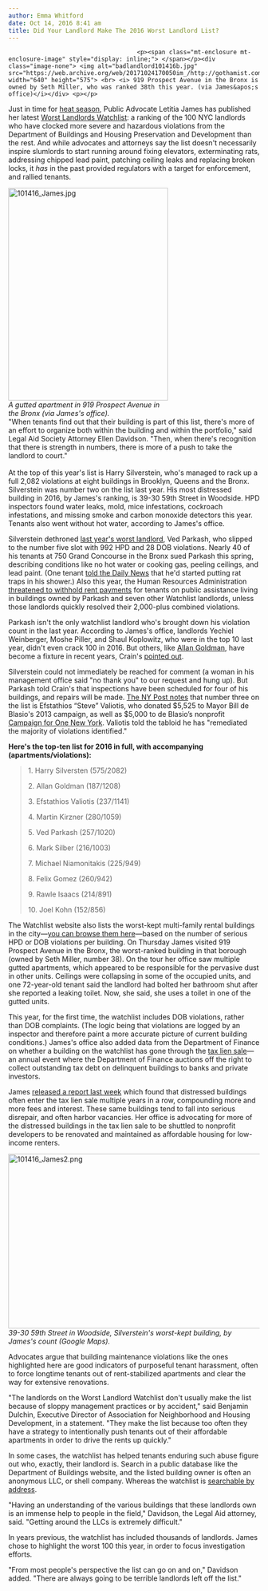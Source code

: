 ```yaml
---
author: Emma Whitford
date: Oct 14, 2016 8:41 am
title: Did Your Landlord Make The 2016 Worst Landlord List? 
---
```


	
										<p><span class="mt-enclosure mt-enclosure-image" style="display: inline;"> </span></p><div class="image-none"> <img alt="badlandlord101416b.jpg" src="https://web.archive.org/web/20171024170050im_/http://gothamist.com/attachments/nyc_arts_john/badlandlord101416b.jpg" width="640" height="575"> <br> <i> 919 Prospect Avenue in the Bronx is owned by Seth Miller, who was ranked 38th this year. (via James&apos;s office)</i></div> <p></p>

<p>Just in time for <a href="https://web.archive.org/web/20171024170050/http://gothamist.com/2011/10/28/heat_season_is_on_dont_let_your_lan.php">heat season</a>, Public Advocate Letitia James has published her latest <a href="https://web.archive.org/web/20171024170050/http://landlordwatchlist.com/index.html">Worst Landlords Watchlist</a>: a ranking of the 100 NYC landlords who have clocked more severe and hazardous violations from the Department of Buildings and Housing Preservation and Development than the rest. And while advocates and attorneys say the list doesn&apos;t necessarily inspire slumlords to start running around fixing elevators, exterminating rats, addressing chipped lead paint, patching ceiling leaks and replacing broken locks, it <em>has</em> in the past provided regulators with a target for enforcement, and rallied tenants.  </p>

<p><span class="mt-enclosure mt-enclosure-image" style="display: inline;"> </span></p><div class="image-right"> <img alt="101416_James.jpg" src="https://web.archive.org/web/20171024170050im_/http://gothamist.com/attachments/nyc_ewhitford/101416_James.jpg" width="320" height="426"> <br> <i style=" width:320px; ;display:block"> A gutted apartment in 919 Prospect Avenue in the Bronx (via James&apos;s office). </i></div> &quot;When tenants find out that their building is part of this list, there&apos;s more of an effort to organize both within the building and within the portfolio,&quot; said Legal Aid Society Attorney Ellen Davidson. &quot;Then, when there&apos;s recognition that there is strength in numbers, there is more of a push to take the landlord to court.&quot; <br>
 <br>
At the top of this year&apos;s list is Harry Silverstein, who&apos;s managed to rack up a full 2,082 violations at eight buildings in Brooklyn, Queens and the Bronx. Silverstein was number two on the list last year. His most distressed building in 2016, by James&apos;s ranking, is 39-30 59th Street in Woodside. HPD inspectors found water leaks, mold, mice infestations, cockroach infestations, and missing smoke and carbon monoxide detectors this year. Tenants also went without hot water, according to James&apos;s office. <p></p>

<p>Silverstein dethroned <a href="https://web.archive.org/web/20171024170050/http://gothamist.com/2015/11/25/worst_landlords_nyc_2015.php">last year&apos;s worst landlord</a>, Ved Parkash, who slipped to the number five slot with 992 HPD and 28 DOB violations. Nearly 40 of his tenants at 750 Grand Concourse in the Bronx sued Parkash this spring, describing conditions like no hot water or cooking gas, peeling ceilings, and lead paint. (One tenant <a href="https://web.archive.org/web/20171024170050/http://www.nydailynews.com/new-york/bronx/nyc-worst-landlord-hit-bronx-residents-suit-article-1.2587568">told the Daily News</a> that he&apos;d started putting rat traps in his shower.) Also this year, the Human Resources Administration <a href="https://web.archive.org/web/20171024170050/http://gothamist.com/2016/05/26/worst_landlords-_city_withholding_r.php">threatened to withhold rent payments</a> for tenants on public assistance living in buildings owned by Parkash and seven other Watchlist landlords, unless those landlords quickly resolved their 2,000-plus combined violations. </p>

<p>Parkash isn&apos;t the only watchlist landlord who&apos;s brought down his violation count in the last year. According to James&apos;s office, landlords Yechiel Weinberger, Moshe Piller, and Shaul Koplowitz, who were in the top 10 last year, didn&apos;t even crack 100 in 2016. But others, like <a href="https://web.archive.org/web/20171024170050/http://therealdeal.com/issues_articles/striking-goldman/">Allan Goldman</a>, have become a fixture in recent years, Crain&apos;s <a href="https://web.archive.org/web/20171024170050/http://www.crainsnewyork.com/article/20161013/REAL_ESTATE/161019934/dont-rent-an-apartment-from-these-landlords-public-advocate-releases">pointed out</a>. </p>

<p>Silverstein could not immediately be reached for comment (a woman in his management office said &quot;no thank you&quot; to our request and hung up). But Parkash told Crain&apos;s that inspections have been scheduled for four of his buildings, and repairs will be made. <a href="https://web.archive.org/web/20171024170050/http://nypost.com/2016/10/14/notorious-slumlord-a-longtime-de-blasio-supporter/">The NY Post notes</a> that number three on the list is Efstathios &#x201C;Steve&#x201D; Valiotis, who donated $5,525 to Mayor Bill de Blasio&apos;s 2013 campaign, as well as $5,000 to de Blasio&#x2019;s nonprofit <a href="https://web.archive.org/web/20171024170050/http://gothamist.com/2016/07/07/de_blasio_legal_corruption.php">Campaign for One New York</a>. Valiotis told the tabloid he has &quot;remediated the majority of violations identified.&quot; </p>

<p><strong>Here&apos;s the top-ten list for 2016 in full, with accompanying (apartments/violations): </strong></p>

<blockquote>1. Harry Silversten (575/2082) 

<p>2. Allan Goldman (187/1208)</p>

<p>3. Efstathios Valiotis (237/1141)</p>

<p>4. Martin Kirzner (280/1059)</p>

<p>5. Ved Parkash (257/1020)</p>

<p>6. Mark Silber (216/1003)</p>

<p>7. Michael Niamonitakis (225/949)</p>

<p>8. Felix Gomez (260/942)</p>

<p>9. Rawle Isaacs (214/891) </p>

<p>10. Joel Kohn (152/856)</p></blockquote><p></p>

<p>The Watchlist website also lists the worst-kept multi-family rental buildings in the city&#x2014;<a href="https://web.archive.org/web/20171024170050/http://landlordwatchlist.com/buildings.html">you can browse them here</a>&#x2014;based on the number of serious HPD or DOB violations per building. On Thursday James visited 919 Prospect Avenue in the Bronx, the worst-ranked building in that borough (owned by Seth Miller, number 38). On the tour her office saw multiple gutted apartments, which appeared to be responsible for the pervasive dust in other units. Ceilings were collapsing in some of the occupied units, and one 72-year-old tenant said the landlord had bolted her bathroom shut after she reported a leaking toilet. Now, she said, she uses a toilet in one of the gutted units. </p>

<p>This year, for the first time, the watchlist includes DOB violations, rather than DOB complaints. (The logic being that violations are logged by an inspector and therefore paint a more accurate picture of current building conditions.) James&apos;s office also added data from the Department of Finance on whether a building on the watchlist has gone through the <a href="https://web.archive.org/web/20171024170050/http://www1.nyc.gov/site/finance/taxes/property-lien-sales.page">tax lien sale</a>&#x2014;an annual event where the Department of Finance auctions off the right to collect outstanding tax debt on delinquent buildings to banks and private investors. </p>

<p>James <a href="https://web.archive.org/web/20171024170050/http://gothamist.com/2016/10/07/nyc_tax_liens.php">released a report last week</a> which found that distressed buildings often enter the tax lien sale multiple years in a row, compounding more and more fees and interest. These same buildings tend to fall into serious disrepair, and often harbor vacancies. Her office is advocating for more of the distressed buildings in the tax lien sale to be shuttled to nonprofit developers to be renovated and maintained as affordable housing for low-income renters. </p>

<p><span class="mt-enclosure mt-enclosure-image" style="display: inline;"> </span></p><div class="image-none"> <img alt="101416_James2.png" src="https://web.archive.org/web/20171024170050im_/http://gothamist.com/attachments/nyc_ewhitford/101416_James2.png" width="640" height="350"> <br> <i> 39-30 59th Street in Woodside, Silverstein&apos;s worst-kept building, by James&apos;s count (Google Maps). </i></div> <p></p>

<p>Advocates argue that building maintenance violations like the ones highlighted here are good indicators of purposeful tenant harassment, often to force longtime tenants out of rent-stabilized apartments and clear the way for extensive renovations.  </p>

<p>&quot;The landlords on the Worst Landlord Watchlist don&apos;t usually make the list because of sloppy management practices or by accident,&quot; said Benjamin Dulchin, Executive Director of Association for Neighborhood and Housing Development, in a statement. &quot;They make the list because too often they have a strategy to intentionally push tenants out of their affordable apartments in order to drive the rents up quickly.&quot; </p>

<p>In some cases, the watchlist has helped tenants enduring such abuse figure out who, exactly, their landlord is. Search in a public database like the Department of Buildings website, and the listed building owner is often an anonymous LLC, or shell company. Whereas the watchlist is <a href="https://web.archive.org/web/20171024170050/http://landlordwatchlist.com/search.html">searchable by address</a>. </p>

<p>&quot;Having an understanding of the various buildings that these landlords own is an immense help to people in the field,&quot; Davidson, the Legal Aid attorney, said. &quot;Getting around the LLCs is extremely difficult.&quot; </p>

<p>In years previous, the watchlist has included thousands of landlords. James chose to highlight the worst 100 this year, in order to focus investigation efforts. </p>

<p>&quot;From most people&apos;s perspective the list can go on and on,&quot; Davidson added. &quot;There are always going to be terrible landlords left off the list.&quot; </p>					
										
									
				